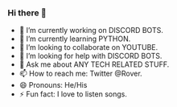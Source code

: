### Hi there 👋

- 🔭 I’m currently working on DISCORD BOTS.
- 🌱 I’m currently learning PYTHON.
- 👯 I’m looking to collaborate on YOUTUBE.
- 🤔 I’m looking for help with DISCORD BOTS.
- 💬 Ask me about ANY TECH RELATED STUFF.
- 📫 How to reach me: Twitter @Rover.
- 😄 Pronouns: He/His
- ⚡ Fun fact: I love to listen songs.
